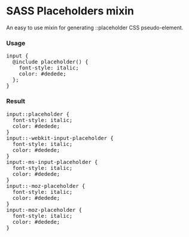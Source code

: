 # SASS Placeholders mixin

An easy to use mixin for generating ::placeholder CSS pseudo-element.

<h3>Usage</h3>

<pre>
input {
  @include placeholder() {
    font-style: italic;
    color: #dedede;
  };
}
</pre>

<h3>Result</h3>

<pre>
input::placeholder {
  font-style: italic;
  color: #dedede;
}
input::-webkit-input-placeholder {
  font-style: italic;
  color: #dedede;
}
input:-ms-input-placeholder {
  font-style: italic;
  color: #dedede;
}
input::-moz-placeholder {
  font-style: italic;
  color: #dedede;
}
input:-moz-placeholder {
  font-style: italic;
  color: #dedede;
}
</pre>
